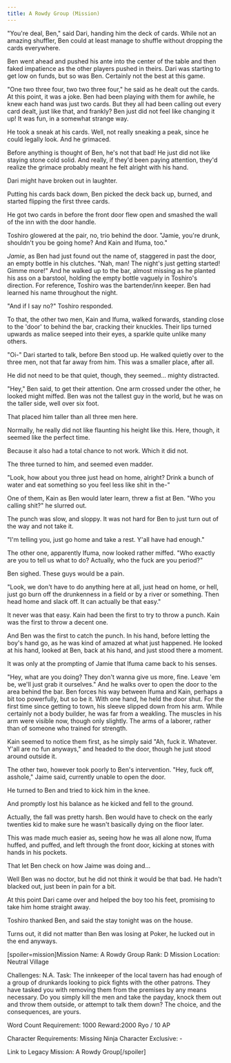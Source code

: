 ```yaml
---
title: A Rowdy Group (Mission)
---
```


"You're deal, Ben," said Dari, handing him the deck of cards. While not an amazing shuffler, Ben could at least manage to shuffle without dropping the cards everywhere.

Ben went ahead and pushed his ante into the center of the table and then faked impatience as the other players pushed in theirs. Dari was starting to get low on funds, but so was Ben. Certainly not the best at this game.

"One two three four, two two three four," he said as he dealt out the cards. At this point, it was a joke. Ben had been playing with them for awhile, he knew each hand was just two cards. But they all had been calling out every card dealt, just like that, and frankly? Ben just did not feel like changing it up! It was fun, in a somewhat strange way.

He took a sneak at his cards. Well, not really sneaking a peak, since he could legally look. And he grimaced.

Before anything is thought of Ben, he's not that bad! He just did not like staying stone cold solid. And really, if they'd been paying attention, they'd realize the grimace probably meant he felt alright with his hand.

Dari might have broken out in laughter.

Putting his cards back down, Ben picked the deck back up, burned, and started flipping the first three cards.

He got two cards in before the front door flew open and smashed the wall of the inn with the door handle.

Toshiro glowered at the pair, no, trio behind the door. "Jamie, you're drunk, shouldn't you be going home? And Kain and Ifuma, too."

_Jamie_, as Ben had just found out the name of, staggered in past the door, an empty bottle in his clutches. "Nah, man! The night's just getting started! Gimme more!" And he walked up to the bar, almost missing as he planted his ass on a barstool, holding the empty bottle vaguely in Toshiro's direction. For reference, Toshiro was the bartender/inn keeper. Ben had learned his name throughout the night.

"And if I say no?" Toshiro responded.

To that, the other two men, Kain and Ifuma, walked forwards, standing close to the 'door' to behind the bar, cracking their knuckles. Their lips turned upwards as malice seeped into their eyes, a sparkle quite unlike many others.

"Oi-" Dari started to talk, before Ben stood up. He walked quietly over to the three men, not that far away from him. This was a smaller place, after all.

He did not need to be that quiet, though, they seemed... mighty distracted.

"Hey," Ben said, to get their attention. One arm crossed under the other, he looked might miffed. Ben was not the tallest guy in the world, but he was on the taller side, well over six foot.

That placed him taller than all three men here.

Normally, he really did not like flaunting his height like this. Here, though, it seemed like the perfect time.

Because it also had a total chance to not work. Which it did not.

The three turned to him, and seemed even madder.

"Look, how about you three just head on home, alright? Drink a bunch of water and eat something so you feel less like shit in the-"

One of them, Kain as Ben would later learn, threw a fist at Ben. "Who you calling shit?" he slurred out.

The punch was slow, and sloppy. It was not hard for Ben to just turn out of the way and not take it.

"I'm telling you, just go home and take a rest. Y'all have had enough."

The other one, apparently Ifuma, now looked rather miffed. "Who exactly are you to tell us what to do? Actually, who the fuck are you period?"

Ben sighed. These guys would be a pain. 

"Look, we don't have to do anything here at all, just head on home, or hell, just go burn off the drunkenness in a field or by a river or something. Then head home and slack off. It can actually be that easy."

It never was that easy. Kain had been the first to try to throw a punch. Kain was the first to throw a decent one.

And Ben was the first to catch the punch. In his hand, before letting the boy's hand go, as he was kind of amazed at what just happened. He looked at his hand, looked at Ben, back at his hand, and just stood there a moment.

It was only at the prompting of Jamie that Ifuma came back to his senses.

"Hey,  what are you doing? They don't wanna give us more, fine. Leave 'em be, we'll just grab it ourselves." And he walks over to open the door to the area behind the bar. Ben forces his way between Ifuma and Kain, perhaps a bit too powerfully, but so be it. With one hand, he held the door shut. For the first time since getting to town, his sleeve slipped down from his arm. While certainly not a body builder, he was far from a weakling. The muscles in his arm were visible now, though only slightly. The arms of a laborer, rather than of someone who trained for strength.

Kain seemed to notice them first, as he simply said "Ah, fuck it. Whatever. Y'all are no fun anyways," and headed to the door, though he just stood around outside it.

The other two, however took poorly to Ben's intervention. "Hey, fuck off, asshole," Jaime said, currently unable to open the door.

He turned to Ben and tried to kick him in the knee.

And promptly lost his balance as he kicked and fell to the ground.

Actually, the fall was pretty harsh. Ben would have to check on the early twenties kid to make sure he wasn't basically dying on the floor later.

This was made much easier as, seeing how he was all alone now, Ifuma huffed, and puffed, and left through the front door, kicking at stones with hands in his pockets.

That let Ben check on how Jaime was doing and...

Well Ben was no doctor, but he did not think it would be that bad. He hadn't blacked out, just been in pain for a bit.

At this point Dari came over and helped the boy too his feet, promising to take him home straight away.

Toshiro thanked Ben, and said the stay tonight was on the house.

Turns out, it did not matter than Ben was losing at Poker, he lucked out in the end anyways.



[spoiler=mission]Mission Name: A Rowdy Group
Rank: D
Mission Location: Neutral Village

Challenges: N.A.
Task: The innkeeper of the local tavern has had enough of a group of drunkards looking to pick fights with the other patrons. They have tasked you with removing them from the premises by any means necessary. Do you simply kill the men and take the payday, knock them out and throw them outside, or attempt to talk them down? The choice, and the consequences, are yours.

Word Count Requirement: 1000
Reward:2000 Ryo / 10 AP

Character Requirements: Missing Ninja
Character Exclusive: -

Link to Legacy Mission: A Rowdy Group[/spoiler]